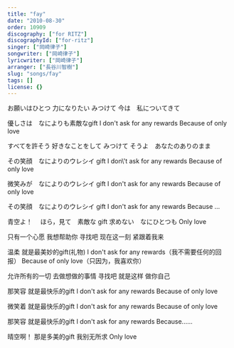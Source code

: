 ```yaml
---
title: "fay"
date: "2010-08-30"
order: 10909
discography: ["for RITZ"]
discographyId: ["for-ritz"]
singer: ["岡崎律子"]
songwriter: ["岡崎律子"]
lyricwriter: ["岡崎律子"]
arranger: ["長谷川智樹"]
slug: "songs/fay"
tags: []
license: {}
---
```


お願いはひとつ 力になりたい 
みつけて 今は　私についてきて 

優しさは　なによりも素敵なgift 
I don't ask for any rewards 
Because of only love 

すべてを許そう 好きなことをして 
みつけて そうよ　あなたのありのまま 

その笑顔　なによりのウレシイ gift 
I don\\'t ask for any rewards 
Because of only love 

微笑みが　なによりのウレシイ gift 
I don't ask for any rewards 
Because of only love 

その笑顔　なによりのウレシイ gift 
I don't ask for any rewards 
Because ... 

青空よ！　
ほら，見て　素敵な gift 
求めない　なにひとつも 
Only love

只有一个心愿 我想帮助你 
寻找吧 现在这一刻 紧跟着我来 

温柔 就是最美妙的gift(礼物)
I don't ask for any rewards（我不需要任何的回报） 
Because of only love（只因为，我喜欢你） 

允许所有的一切 去做想做的事情 
寻找吧 就是这样 做你自己 

那笑容 就是最快乐的gift 
I don't ask for any rewards
Because of only love 

微笑着 就是最快乐的gift 
I don't ask for any rewards 
Because of only love 

那笑容 就是最快乐的gift 
I don't ask for any rewards 
Because...... 

晴空啊！ 
那是多美的gift 
我别无所求 
Only love
